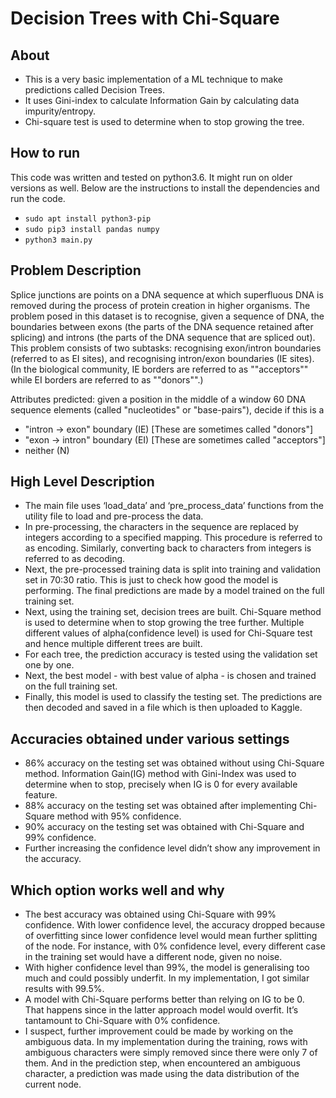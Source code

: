 # Decision Trees with Chi-Square

## About
- This is a very basic implementation of a ML technique to make predictions called Decision Trees.
- It uses Gini-index to calculate Information Gain by calculating data impurity/entropy.
- Chi-square test is used to determine when to stop growing the tree.

## How to run
This code was written and tested on python3.6. It might run on older versions as well. Below are the instructions to install the dependencies and run the code.
- `sudo apt install python3-pip`
- `sudo pip3 install pandas numpy`
- `python3 main.py`

## Problem Description
Splice junctions are points on a DNA sequence at which superfluous DNA is removed during the process of protein creation in higher organisms. The problem posed in this dataset is to recognise, given a sequence of DNA, the boundaries between exons (the parts of the DNA sequence retained after splicing) and introns (the parts of the DNA sequence that are spliced out). This problem consists of two subtasks: recognising exon/intron boundaries (referred to as EI sites), and recognising intron/exon boundaries (IE sites). (In the biological community, IE borders are referred to as ""acceptors"" while EI borders are referred to as ""donors"".)

Attributes predicted: given a position in the middle of a window 60 DNA sequence elements (called "nucleotides" or "base-pairs"), decide if this is a

- "intron -> exon" boundary (IE) [These are sometimes called "donors"]
- "exon -> intron" boundary (EI) [These are sometimes called "acceptors"]
- neither (N)

## High Level Description
- The main file uses ‘load_data’ and ‘pre_process_data’ functions from the utility file to load and pre-process the data.
- In pre-processing, the characters in the sequence are replaced by integers according to a specified mapping. This procedure is referred to as encoding. Similarly, converting back to characters from integers is referred to as decoding.
- Next, the pre-processed training data is split into training and validation set in 70:30 ratio. This is just to check how good the model is performing. The final predictions are made by a model trained on the full training set.
- Next, using the training set, decision trees are built. Chi-Square method is used to determine when to stop growing the tree further. Multiple different values of alpha(confidence level) is used for Chi-Square test and hence multiple different trees are built.
- For each tree, the prediction accuracy is tested using the validation set one by one.
- Next, the best model - with best value of alpha - is chosen and trained on the full training set.
- Finally, this model is used to classify the testing set. The predictions are then decoded and saved in a file which is then uploaded to Kaggle.

## Accuracies obtained under various settings
- 86% accuracy on the testing set was obtained without using Chi-Square method. Information Gain(IG) method with Gini-Index was used to determine when to stop, precisely when IG is 0 for every available feature.
- 88% accuracy on the testing set was obtained after implementing Chi-Square method with 95% confidence.
- 90% accuracy on the testing set was obtained with Chi-Square and 99% confidence.
- Further increasing the confidence level didn’t show any improvement in the accuracy.

## Which option works well and why
- The best accuracy was obtained using Chi-Square with 99% confidence. With lower confidence level, the accuracy dropped because of overfitting since lower confidence level would mean further splitting of the node. For instance, with 0% confidence level, every different case in the training set would have a different node, given no noise.
- With higher confidence level than 99%, the model is generalising too much and could possibly underfit. In my implementation, I got similar results with 99.5%.
- A model with Chi-Square performs better than relying on IG to be 0. That happens since in the latter approach model would overfit. It’s tantamount to Chi-Square with 0% confidence.
- I suspect, further improvement could be made by working on the ambiguous data. In my implementation during the training, rows with ambiguous characters were simply removed since there were only 7 of them. And in the prediction step, when encountered an ambiguous character, a prediction was made using the data distribution of the current node.

